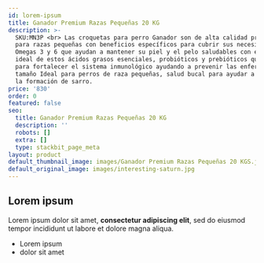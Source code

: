 ```yaml
---
id: lorem-ipsum
title: Ganador Premium Razas Pequeñas 20 KG
description: >-
  SKU:MN3P <br> Las croquetas para perro Ganador son de alta calidad profesional
  para razas pequeñas con beneficios específicos para cubrir sus necesidades
  Omegas 3 y 6 que ayudan a mantener su piel y el pelo saludables con el balance
  ideal de estos ácidos grasos esenciales, probióticos y prebióticos que sirven
  para fortalecer el sistema inmunológico ayudando a prevenir las enfermedades,
  tamaño Ideal para perros de raza pequeñas, salud bucal para ayudar a disminuir
  la formación de sarro.
price: '830'
order: 0
featured: false
seo:
  title: Ganador Premium Razas Pequeñas 20 KG
  description: ''
  robots: []
  extra: []
  type: stackbit_page_meta
layout: product
default_thumbnail_image: images/Ganador Premium Razas Pequeñas 20 KGS.jpg
default_original_image: images/interesting-saturn.jpg
---
```

## Lorem ipsum

Lorem ipsum dolor sit amet, **consectetur adipiscing elit**, sed do eiusmod tempor incididunt ut labore et dolore magna aliqua.

- Lorem ipsum
- dolor sit amet
